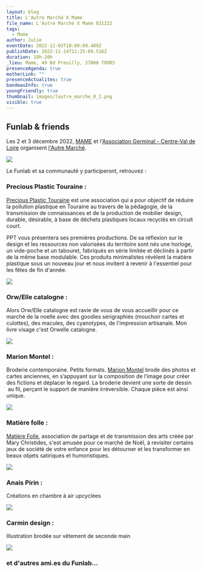 ```yaml
---
layout: blog
title: L'Autre Marché X Mame
file_name: L'Autre Marché X Mame 031222
tags:
  - Mame
author: Julie
eventDate: 2022-12-03T10:00:09.489Z
publishDate: 2022-11-14T11:25:09.516Z
duration: 10h-20h
_lieu: Mame, 49 Bd Preuilly, 37000 TOURS
presenceAgenda: true
motherLink: ""
presenceActualites: true
bandeauInfo: true
youngFriendly: true
thumbnail: images/lautre_marche_0_2.png
visible: true
---
```

## Funlab & friends

Les 2 et 3 décembre 2022, [MAME](https://mame-tours.com/) et l'[Association Germinal - Centre-Val de Loire](https://www.facebook.com/germinalcvdl) organisent [l'Autre Marché](https://www.instagram.com/autremarchetours/?hl=fr&fbclid=IwAR02rdS9IziaaQpdHzwCXlhVueI6ZJGiwjDZt3U9vamBbsLKQ2UrZmCS64U). 

![](images/lautre_marche_0_2.png)

Le Funlab et sa communauté y participeront, retrouvez : 

### Precious Plastic Touraine :

[Precious Plastic Touraine](https://www.instagram.com/preciousplastictouraine/) est une association qui a pour objectif de réduire la pollution plastique en Touraine au travers de la pédagogie, de la transmission de connaissances et de la production de mobilier design, durable, désirable, à base de déchets plastiques locaux recyclés en circuit court.

PPT vous présentera ses premières productions. De sa réflexion sur le design et les ressources non valorisées du territoire sont nés une horloge, un vide-poche et un tabouret, fabriqués en série limitée et déclinés à partir de la même base modulable. Ces produits minimalistes révèlent la matière plastique sous un nouveau jour et nous invitent à revenir à l'essentiel pour les fêtes de fin d'année. 

![](images/ppt_tabouret_1.png)

### Orw/Elle catalogne :

Alors Orw/Elle catalogne est ravie de vous de vous accueillir 
pour ce marché de la noelle avec des goodies sérigraphiés (mouchoir cartes et culottes), des macules, des cyanotypes, de l'impression artisanale. Mon livre visage c'est Orwelle catalogne.

![](images/orw_elle_catalogne-copie-.jpg)

### Marion Montel :

Broderie contemporaine. Petits formats.
[Marion Montel](https://www.facebook.com/broderiecontemporaine) brode des photos et cartes anciennes, en s’appuyant sur la composition de l’image pour créer des fictions et déplacer le regard. La broderie devient une sorte de dessin  au fil, perçant le support de manière irréversible. Chaque pièce est ainsi unique.

![](images/marion_montel_1.jpeg)

### Matière folle :

[Matière Folle](https://www.facebook.com/matierefolle), association de partage et de transmission des arts créée par Mary Christides, s'est amusée pour ce marché de Noël, à revisiter certains jeux de société de votre enfance pour les détourner et les transformer en beaux objets satiriques et humoristiques.

![](images/matiere-folle-1.jpg)

### Anais Pirin :

Créations en chambre à air upcyclées

![](images/anais_pirin.jpeg)

### Carmin design :

Illustration brodée sur vêtement de seconde main

![](images/carmin-design.png)

### et d'autres ami.es du Funlab...